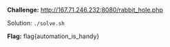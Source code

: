 **Challenge:** http://167.71.246.232:8080/rabbit_hole.php

Solution: `./solve.sh`

**Flag:** flag{automation_is_handy}
